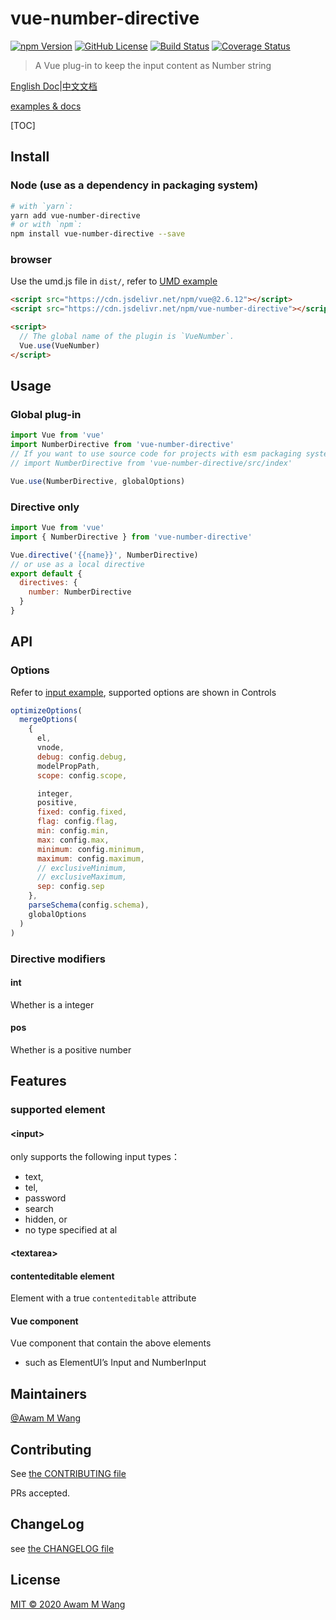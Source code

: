 # vue-number-directive

[![npm Version][npm version badge]][npm page] [![GitHub License][license badge]][license page] [![Build Status][build badge]][build page] [![Coverage Status][cover badge]][cover page]

> A Vue plug-in to keep the input content as Number string

[English Doc](README.md)|[中文文档](README.zh_CN.md)

[examples & docs](https://awamwang.github.io/vue-number-directive/)

[TOC]

## Install

### Node (use as a dependency in packaging system)

```sh
# with `yarn`:
yarn add vue-number-directive
# or with `npm`:
npm install vue-number-directive --save
```


### browser

Use the umd.js file in `dist/`, refer to [UMD example](examples/umd/index.html)

```html
<script src="https://cdn.jsdelivr.net/npm/vue@2.6.12"></script>
<script src="https://cdn.jsdelivr.net/npm/vue-number-directive"></script>

<script>
  // The global name of the plugin is `VueNumber`.
  Vue.use(VueNumber)
</script>
```

## Usage

### Global plug-in

```js
import Vue from 'vue'
import NumberDirective from 'vue-number-directive'
// If you want to use source code for projects with esm packaging system, import src file
// import NumberDirective from 'vue-number-directive/src/index'

Vue.use(NumberDirective, globalOptions)
```

### Directive only

```js
import Vue from 'vue'
import { NumberDirective } from 'vue-number-directive'

Vue.directive('{{name}}', NumberDirective)
// or use as a local directive
export default {
  directives: {
    number: NumberDirective
  }
}
```

## API

### Options

Refer to [input example](https://awamwang.github.io/vue-number-directive/?path=/story/vuenumber-nativeinput--basic-usage), supported options are shown in Controls

```js
optimizeOptions(
  mergeOptions(
    {
      el,
      vnode,
      debug: config.debug,
      modelPropPath,
      scope: config.scope,

      integer,
      positive,
      fixed: config.fixed,
      flag: config.flag,
      min: config.min,
      max: config.max,
      minimum: config.minimum,
      maximum: config.maximum,
      // exclusiveMinimum,
      // exclusiveMaximum,
      sep: config.sep
    },
    parseSchema(config.schema),
    globalOptions
  )
)
```

### Directive modifiers

#### int 

Whether is a integer

#### pos

Whether is a positive number

## Features

### supported element

#### \<input\>

only supports the following input types：

- text,
- tel,
- password
- search
- hidden, or
- no type specified at al

#### \<textarea\>

#### contenteditable element

Element with a true `contenteditable` attribute

#### Vue component

Vue component that contain the above elements

- such as ElementUI’s Input and NumberInput

## Maintainers

[@Awam M Wang](https://github.com/awamwang)

## Contributing

See [the CONTRIBUTING file](CONTRIBUTING.md)

PRs accepted.

## ChangeLog

see [the CHANGELOG file](./CHANGELOG.md)

## License

[MIT © 2020 Awam M Wang](./LICENSE)

[build badge]: https://travis-ci.com/awamwang/vue-number-directive.svg?branch=master
[build page]: https://travis-ci.com/awamwang/vue-number-directive
[license badge]: https://img.shields.io/badge/license-MIT%20License-blue.svg?style=flat-square
[license page]: https://github.com/awamwang/vue-number-directive/blob/master/LICENSE
[node page]: https://nodejs.org/
[node version badge]: https://img.shields.io/node/v/readme-md.svg?style=flat-square
[npm page]: https://www.npmjs.com/package/vue-number-directive
[npm version badge]: https://img.shields.io/npm/v/vue-number-directive.svg?style=flat-square
[cover page]: https://coveralls.io/github/awamwang/vue-number-directive?branch=master
[cover badge]: https://coveralls.io/repos/github/awamwang/vue-number-directive/badge.svg?branch=master
